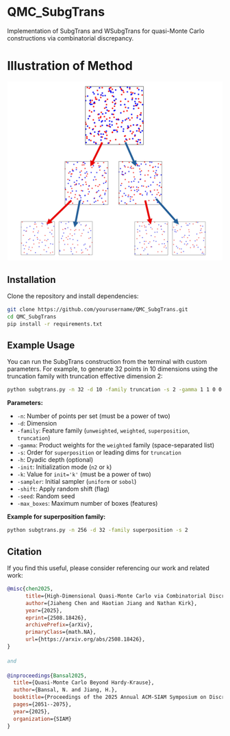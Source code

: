 # QMC_SubgTrans
Implementation of SubgTrans and WSubgTrans for quasi-Monte Carlo constructions via combinatorial discrepancy.

# Illustration of Method

<p align="center">
  <img src="images/illustration.jpg" width="600"/>
</p>

## Installation

Clone the repository and install dependencies:

```bash
git clone https://github.com/yourusername/QMC_SubgTrans.git
cd QMC_SubgTrans
pip install -r requirements.txt
```

## Example Usage

You can run the SubgTrans construction from the terminal with custom parameters. For example, to generate 32 points in 10 dimensions using the truncation family with truncation effective dimension 2:

```bash
python subgtrans.py -n 32 -d 10 -family truncation -s 2 -gamma 1 1 0 0 0 0 0 0 0 0
```

**Parameters:**
- `-n`: Number of points per set (must be a power of two)
- `-d`: Dimension
- `-family`: Feature family (`unweighted`, `weighted`, `superposition`, `truncation`)
- `-gamma`: Product weights for the `weighted` family (space-separated list)
- `-s`: Order for `superposition` or leading dims for `truncation`
- `-h`: Dyadic depth (optional)
- `-init`: Initialization mode (`n2` or `k`)
- `-k`: Value for `init='k'` (must be a power of two)
- `-sampler`: Initial sampler (`uniform` or `sobol`)
- `-shift`: Apply random shift (flag)
- `-seed`: Random seed
- `-max_boxes`: Maximum number of boxes (features)

**Example for superposition family:**
```bash
python subgtrans.py -n 256 -d 32 -family superposition -s 2
```

## Citation
If you find this useful, please consider referencing our work and related work:

```bibtex
@misc{chen2025,
      title={High-Dimensional Quasi-Monte Carlo via Combinatorial Discrepancy}, 
      author={Jiaheng Chen and Haotian Jiang and Nathan Kirk},
      year={2025},
      eprint={2508.18426},
      archivePrefix={arXiv},
      primaryClass={math.NA},
      url={https://arxiv.org/abs/2508.18426}, 
}

and

@inproceedings{Bansal2025,
  title={Quasi-Monte Carlo Beyond Hardy-Krause},
  author={Bansal, N. and Jiang, H.},
  booktitle={Proceedings of the 2025 Annual ACM-SIAM Symposium on Discrete Algorithms (SODA)},
  pages={2051--2075},
  year={2025},
  organization={SIAM}
}
